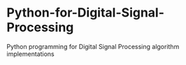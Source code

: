 # Python-for-Digital-Signal-Processing
Python programming for Digital Signal Processing algorithm implementations
